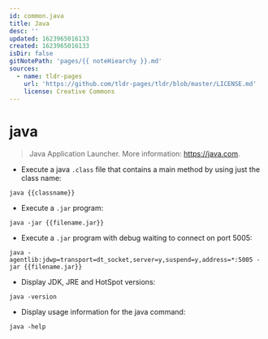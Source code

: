 ```yaml
---
id: common.java
title: Java
desc: ''
updated: 1623965016133
created: 1623965016133
isDir: false
gitNotePath: 'pages/{{ noteHiearchy }}.md'
sources:
  - name: tldr-pages
    url: 'https://github.com/tldr-pages/tldr/blob/master/LICENSE.md'
    license: Creative Commons
---
```

# java

> Java Application Launcher.
> More information: <https://java.com>.

- Execute a java `.class` file that contains a main method by using just the class name:

`java {{classname}}`

- Execute a `.jar` program:

`java -jar {{filename.jar}}`

- Execute a `.jar` program with debug waiting to connect on port 5005:

`java -agentlib:jdwp=transport=dt_socket,server=y,suspend=y,address=*:5005 -jar {{filename.jar}}`

- Display JDK, JRE and HotSpot versions:

`java -version`

- Display usage information for the java command:

`java -help`

